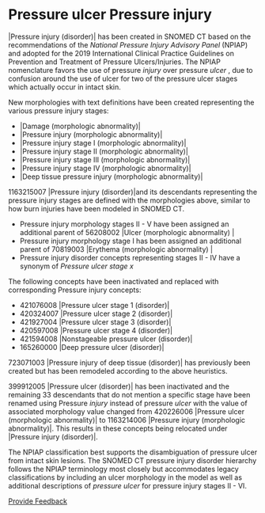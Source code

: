 # Pressure ulcer  Pressure injury

|Pressure injury (disorder)| has been created in SNOMED CT based on the recommendations of the _National Pressure Injury Advisory Panel_ (NPIAP) and adopted for the 2019 International Clinical Practice Guidelines on Prevention and Treatment of Pressure Ulcers/Injuries. The NPIAP nomenclature favors the use of pressure _injury_ over pressure _ulcer_ , due to confusion around the use of ulcer for two of the pressure ulcer stages which actually occur in intact skin. 

  
New morphologies with text definitions have been created representing the various pressure injury stages:

  * |Damage (morphologic abnormality)|
  * |Pressure injury (morphologic abnormality)|
  * |Pressure injury stage I (morphologic abnormality)|
  * |Pressure injury stage II (morphologic abnormality)|
  * |Pressure injury stage III (morphologic abnormality)|
  * |Pressure injury stage IV (morphologic abnormality)|
  * |Deep tissue pressure injury (morphologic abnormality)|  

1163215007 |Pressure injury (disorder)|and its descendants representing the pressure injury stages are defined with the morphologies above, similar to how burn injuries have been modeled in SNOMED CT.

  * Pressure injury morphology stages II - V have been assigned an additional parent of 56208002 |Ulcer (morphologic abnormality) |
  * Pressure injury morphology stage I has been assigned an additional parent of 70819003 |Erythema (morphologic abnormality) |
  * Pressure injury disorder concepts representing stages II - IV have a synonym of _Pressure ulcer stage x_  

The following concepts have been inactivated and replaced with corresponding Pressure injury concepts:

  * 421076008 |Pressure ulcer stage 1 (disorder)|
  * 420324007 |Pressure ulcer stage 2 (disorder)|
  * 421927004 |Pressure ulcer stage 3 (disorder)|
  * 420597008 |Pressure ulcer stage 4 (disorder)|
  * 421594008 |Nonstageable pressure ulcer (disorder)|
  * 165260000 |Deep pressure ulcer (disorder)|  

  

723071003 |Pressure injury of deep tissue (disorder)| has previously been created but has been remodeled according to the above heuristics.

  
399912005 |Pressure ulcer (disorder)| has been inactivated and the remaining 33 descendants that do not mention a specific stage have been renamed using Pressure _injury_ instead of pressure _ulcer_ with the value of associated morphology value changed from 420226006 |Pressure ulcer (morphologic abnormality)| to 1163214006 |Pressure injury (morphologic abnormality)|. This results in these concepts being relocated under |Pressure injury (disorder)|.  

The NPIAP classification best supports the disambiguation of pressure ulcer from intact skin lesions. The SNOMED CT pressure injury disorder hierarchy follows the NPIAP terminology most closely but accommodates legacy classifications by including an ulcer morphology in the model as well as additional descriptions of _pressure ulcer_ for pressure injury stages II - VI.






<a href="https://docs.google.com/forms/d/e/1FAIpQLScTmbZIf0UEQwYDkY27EEWBkaiYkHSbR0_9DmFrMLXoQLyL7Q/viewform?usp=pp_url&entry.1767247133=SCT+Editorial+Guide&entry.670899847=Pressure%20ulcer%20%20Pressure%20injury" class="button primary">Provide Feedback</a>
